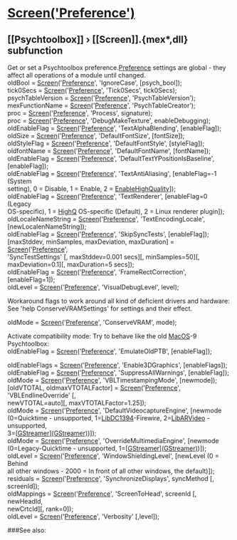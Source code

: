 # [Screen('Preference')](Screen-Preference) 
## [[Psychtoolbox]] &#8250; [[Screen]].{mex*,dll} subfunction


Get or set a Psychtoolbox preference.[Preference](Preference) settings are global - they  
affect all operations of a module until changed.  
oldBool = [Screen](Screen)('[Preference](Preference)', 'IgnoreCase', [psych\_bool]);  
tick0Secs = [Screen](Screen)('[Preference](Preference)', 'Tick0Secs', tick0Secs);  
psychTableVersion = [Screen](Screen)('[Preference](Preference)', 'PsychTableVersion');  
mexFunctionName = [Screen](Screen)('[Preference](Preference)', 'PsychTableCreator');  
proc = [Screen](Screen)('[Preference](Preference)', 'Process', signature);  
proc = [Screen](Screen)('[Preference](Preference)', 'DebugMakeTexture', enableDebugging);  
oldEnableFlag = [Screen](Screen)('[Preference](Preference)', 'TextAlphaBlending', [enableFlag]);  
oldSize = [Screen](Screen)('[Preference](Preference)', 'DefaultFontSize', [fontSize]);  
oldStyleFlag = [Screen](Screen)('[Preference](Preference)', 'DefaultFontStyle', [styleFlag]);  
oldfontName = [Screen](Screen)('[Preference](Preference)', 'DefaultFontName', [fontName]);  
oldEnableFlag = [Screen](Screen)('[Preference](Preference)', 'DefaultTextYPositionIsBaseline',  
[enableFlag]);  
oldEnableFlag = [Screen](Screen)('[Preference](Preference)', 'TextAntiAliasing', [enableFlag=-1 (System  
setting), 0 = Disable, 1 = Enable, 2 = [EnableHighQuality](EnableHighQuality)]);  
oldEnableFlag = [Screen](Screen)('[Preference](Preference)', 'TextRenderer', [enableFlag=0 (Legacy  
OS-specific), 1 = [HighQ](HighQ) OS-specific (Default), 2 = Linux renderer plugin]);  
oldLocaleNameString = [Screen](Screen)('[Preference](Preference)', 'TextEncodingLocale',  
[newLocalenNameString]);  
oldEnableFlag = [Screen](Screen)('[Preference](Preference)', 'SkipSyncTests', [enableFlag]);  
[maxStddev, minSamples, maxDeviation, maxDuration] = [Screen](Screen)('[Preference](Preference)',  
'SyncTestSettings' [, maxStddev=0.001 secs][, minSamples=50][,  
maxDeviation=0.1][, maxDuration=5 secs]);  
oldEnableFlag = [Screen](Screen)('[Preference](Preference)', 'FrameRectCorrection', [enableFlag=1]);  
oldLevel = [Screen](Screen)('[Preference](Preference)', 'VisualDebugLevel', level);  
  
Workaround flags to work around all kind of deficient drivers and hardware:  
See 'help ConserveVRAMSettings' for settings and their effect.  
  
oldMode = [Screen](Screen)('[Preference](Preference)', 'ConserveVRAM', mode);  
  
Activate compatibility mode: Try to behave like the old [MacOS](MacOS)-9 Psychtoolbox:  
oldEnableFlag = [Screen](Screen)('[Preference](Preference)', 'EmulateOldPTB', [enableFlag]);  
  
oldEnableFlags = [Screen](Screen)('[Preference](Preference)', 'Enable3DGraphics', [enableFlags]);  
oldEnableFlag = [Screen](Screen)('[Preference](Preference)', 'SuppressAllWarnings', [enableFlag]);  
oldMode = [Screen](Screen)('[Preference](Preference)', 'VBLTimestampingMode', [newmode]);  
[oldVTOTAL, oldmaxVTOTALFactor] = [Screen](Screen)('[Preference](Preference)', 'VBLEndlineOverride' [,  
newVTOTAL=auto][, maxVTOTALFactor=1.25]);  
oldMode = [Screen](Screen)('[Preference](Preference)', 'DefaultVideocaptureEngine', [newmode  
(0=Quicktime - unsupported, 1=[LibDC1394](LibDC1394)-Firewire, 2=[LibARVideo](LibARVideo) - unsupported,  
3=[[GStreamer](GStreamer)][(GStreamer)]((GStreamer)))]);  
oldMode = [Screen](Screen)('[Preference](Preference)', 'OverrideMultimediaEngine', [newmode  
(0=Legacy-Quicktime - unsupported, 1=[[GStreamer](GStreamer)][(GStreamer)]((GStreamer)))]);  
oldLevel = [Screen](Screen)('[Preference](Preference)', 'WindowShieldingLevel', [newLevel (0 = Behind  
all other windows - 2000 = In front of all other windows, the default)]);  
residuals = [Screen](Screen)('[Preference](Preference)', 'SynchronizeDisplays', syncMethod [,  
screenId]);  
oldMappings = [Screen](Screen)('[Preference](Preference)', 'ScreenToHead', screenId [, newHeadId,  
newCrtcId][, rank=0]);  
oldLevel = [Screen](Screen)('[Preference](Preference)', 'Verbosity' [,level]);  


###See also:

